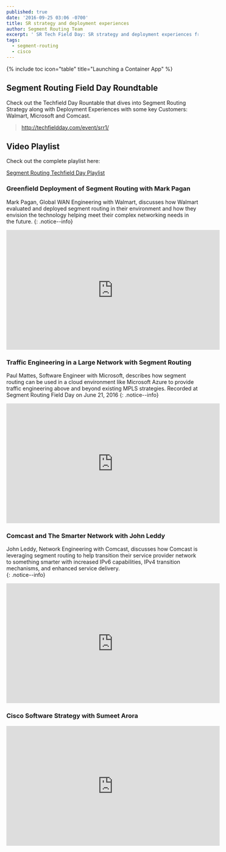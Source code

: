 ```yaml
---
published: true
date: '2016-09-25 03:06 -0700'
title: SR strategy and deployment experiences
author: Segment Routing Team
excerpt: ' SR Tech Field Day: SR strategy and deployment experiences from Walmart, Microsoft and Comcast'
tags:
  - segment-routing
  - cisco
---
```

   
{% include toc icon="table" title="Launching a Container App" %}  
       
       
## Segment Routing Field Day Roundtable

Check out the Techfield Day Rountable that dives into Segment Routing Strategy along with Deployment Experiences with some key Customers: Walmart, Microsoft and Comcast.

><http://techfieldday.com/event/srr1/>


## Video Playlist 


Check out the complete playlist here:  

>
[Segment Routing Techfield Day Playlist](https://www.youtube.com/playlist?list=PLinuRwpnsHacUlfUCrVstvpzURnK_M3iI)
  
  

### Greenfield Deployment of Segment Routing with Mark Pagan

Mark Pagan, Global WAN Engineering with Walmart, discusses how Walmart evaluated and deployed segment routing in their environment and how they envision the technology helping meet their complex networking needs in the future. 
{: .notice--info}

<iframe width="560" height="315" src="https://www.youtube.com/embed/hIb4xESVqyM" frameborder="0" allowfullscreen></iframe>

   
   
### Traffic Engineering in a Large Network with Segment Routing
 
Paul Mattes, Software Engineer with Microsoft, describes how segment routing can be used in a cloud environment like Microsoft Azure to provide traffic engineering above and beyond existing MPLS strategies. Recorded at Segment Routing Field Day on June 21, 2016
{: .notice--info}

<iframe width="560" height="315" src="https://www.youtube.com/embed/CDtoPGCZu3Y" frameborder="0" allowfullscreen></iframe>
  
  

### Comcast and The Smarter Network with John Leddy

John Leddy, Network Engineering with Comcast, discusses how Comcast is leveraging segment routing to help transition their service provider network to something smarter with increased IPv6 capabilities, IPv4 transition mechanisms, and enhanced service delivery.  
{: .notice--info}

<iframe width="560" height="315" src="https://www.youtube.com/embed/GQkVpfgjiJ0" frameborder="0" allowfullscreen></iframe>  
  
  

### Cisco Software Strategy with Sumeet Arora

<iframe width="560" height="315" src="https://www.youtube.com/embed/s2qruWUSXDk" frameborder="0" allowfullscreen></iframe>

